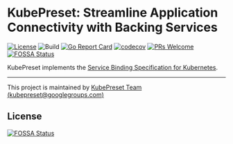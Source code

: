 # KubePreset: Streamline Application Connectivity with Backing Services

[![License](https://img.shields.io/badge/License-Apache%202.0-blue.svg)](https://opensource.org/licenses/Apache-2.0)
![Build](https://github.com/kubepreset/kubepreset/workflows/Build/badge.svg?branch=main)
[![Go Report Card](https://goreportcard.com/badge/github.com/kubepreset/kubepreset)](https://goreportcard.com/report/github.com/kubepreset/kubepreset)
[![codecov](https://codecov.io/gh/kubepreset/kubepreset/branch/main/graph/badge.svg)](https://codecov.io/gh/kubepreset/kubepreset)
[![PRs Welcome](https://img.shields.io/badge/PRs-welcome-brightgreen.svg?style=flat-square)](https://github.com/kubepreset/kubepreset/blob/main/CONTRIBUTING.md)
[![FOSSA Status](https://app.fossa.com/api/projects/git%2Bgithub.com%2Fbaijum%2Fkubepreset.svg?type=shield)](https://app.fossa.com/projects/git%2Bgithub.com%2Fbaijum%2Fkubepreset?ref=badge_shield)

KubePreset implements the [Service Binding Specification for Kubernetes][spec].

---
This project is maintained by [KubePreset Team (kubepreset@googlegroups.com)][group]

[spec]: https://github.com/k8s-service-bindings/spec
[group]: https://groups.google.com/g/kubepreset


## License
[![FOSSA Status](https://app.fossa.com/api/projects/git%2Bgithub.com%2Fbaijum%2Fkubepreset.svg?type=large)](https://app.fossa.com/projects/git%2Bgithub.com%2Fbaijum%2Fkubepreset?ref=badge_large)